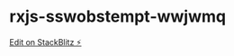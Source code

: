 # rxjs-sswobstempt-wwjwmq

[Edit on StackBlitz ⚡️](https://stackblitz.com/edit/rxjs-sswobstempt-wwjwmq)